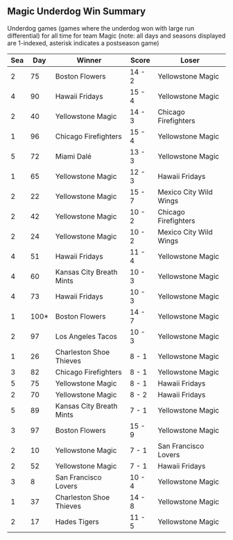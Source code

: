 ## Magic Underdog Win Summary



Underdog games (games where the underdog won with large run differential) for all time for team Magic (note: all days and seasons displayed are 1-indexed, asterisk indicates a postseason game)


| Sea | Day | Winner | Score | Loser | 
| ------ |------ |------ |------ |------ |
| 2 | 75 | Boston Flowers | 14 - 2 | Yellowstone Magic | 
| 4 | 90 | Hawaii Fridays | 15 - 4 | Yellowstone Magic | 
| 2 | 40 | Yellowstone Magic | 14 - 3 | Chicago Firefighters | 
| 1 | 96 | Chicago Firefighters | 15 - 4 | Yellowstone Magic | 
| 5 | 72 | Miami Dalé | 13 - 3 | Yellowstone Magic | 
| 1 | 65 | Yellowstone Magic | 12 - 3 | Hawaii Fridays | 
| 2 | 22 | Yellowstone Magic | 15 - 7 | Mexico City Wild Wings | 
| 2 | 42 | Yellowstone Magic | 10 - 2 | Chicago Firefighters | 
| 2 | 24 | Yellowstone Magic | 10 - 2 | Mexico City Wild Wings | 
| 4 | 51 | Hawaii Fridays | 11 - 4 | Yellowstone Magic | 
| 4 | 60 | Kansas City Breath Mints | 10 - 3 | Yellowstone Magic | 
| 4 | 73 | Hawaii Fridays | 10 - 3 | Yellowstone Magic | 
| 1 | 100* | Boston Flowers | 14 - 7 | Yellowstone Magic | 
| 2 | 97 | Los Angeles Tacos | 10 - 3 | Yellowstone Magic | 
| 1 | 26 | Charleston Shoe Thieves | 8 - 1 | Yellowstone Magic | 
| 3 | 82 | Chicago Firefighters | 8 - 1 | Yellowstone Magic | 
| 5 | 75 | Yellowstone Magic | 8 - 1 | Hawaii Fridays | 
| 2 | 70 | Yellowstone Magic | 8 - 2 | Hawaii Fridays | 
| 5 | 89 | Kansas City Breath Mints | 7 - 1 | Yellowstone Magic | 
| 3 | 97 | Boston Flowers | 15 - 9 | Yellowstone Magic | 
| 2 | 10 | Yellowstone Magic | 7 - 1 | San Francisco Lovers | 
| 2 | 52 | Yellowstone Magic | 7 - 1 | Hawaii Fridays | 
| 3 | 8 | San Francisco Lovers | 10 - 4 | Yellowstone Magic | 
| 1 | 37 | Charleston Shoe Thieves | 14 - 8 | Yellowstone Magic | 
| 2 | 17 | Hades Tigers | 11 - 5 | Yellowstone Magic | 


